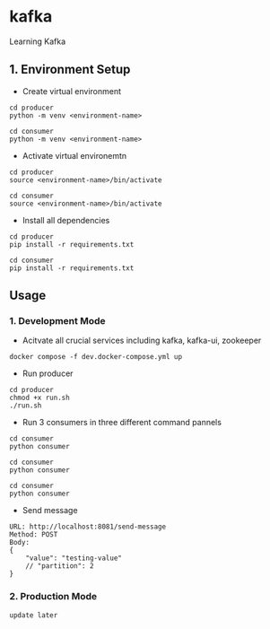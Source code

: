 # kafka

Learning Kafka

## 1. Environment Setup

- Create virtual environment

```
cd producer
python -m venv <environment-name>
```

```
cd consumer
python -m venv <environment-name>
```

- Activate virtual environemtn

```
cd producer
source <environment-name>/bin/activate
```

```
cd consumer
source <environment-name>/bin/activate
```

- Install all dependencies

```
cd producer
pip install -r requirements.txt
```

```
cd consumer
pip install -r requirements.txt
```

## Usage

### 1. Development Mode

- Acitvate all crucial services including kafka, kafka-ui, zookeeper

```
docker compose -f dev.docker-compose.yml up
```

- Run producer

```
cd producer
chmod +x run.sh
./run.sh
```

- Run 3 consumers in three different command pannels

```
cd consumer
python consumer

```

```
cd consumer
python consumer

```

```
cd consumer
python consumer

```

- Send message

```
URL: http://localhost:8081/send-message
Method: POST
Body:
{
    "value": "testing-value"
    // "partition": 2
}
```

### 2. Production Mode

```
update later
```
